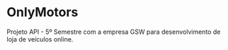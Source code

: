 # OnlyMotors
Projeto API - 5º Semestre com a empresa GSW para desenvolvimento de loja de veículos online.
